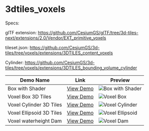 # 3dtiles_voxels

Specs: 

glTF extension: https://github.com/CesiumGS/glTF/tree/3d-tiles-next/extensions/2.0/Vendor/EXT_primitive_voxels

tileset.json: https://github.com/CesiumGS/3d-tiles/tree/voxels/extensions/3DTILES_content_voxels

Cylinder: https://github.com/CesiumGS/3d-tiles/tree/voxels/extensions/3DTILES_bounding_volume_cylinder


| Demo Name                      | Link | Preview |
|--------------------------------|------|---------|
| Box with Shader               | [View Demo](https://bertt.github.io/3dtiles_voxels/demos/boxwithshader) | ![Box with Shader](https://bertt.github.io/3dtiles_voxels/demos/boxwithshader/screenshot.png) |
| Voxel Box 3D Tiles            | [View Demo](https://bertt.github.io/3dtiles_voxels/demos/VoxelBox3DTiles) | ![Voxel Box](https://bertt.github.io/3dtiles_voxels/demos/VoxelBox3DTiles/screenshot.png) |
| Voxel Cylinder 3D Tiles       | [View Demo](https://bertt.github.io/3dtiles_voxels/demos/VoxelCylinder3DTiles) | ![Voxel Cylinder](https://bertt.github.io/3dtiles_voxels/demos/VoxelCylinder3DTiles/screenshot.png) |
| Voxel Ellipsoid 3D Tiles      | [View Demo](https://bertt.github.io/3dtiles_voxels/demos/VoxelEllipsoid3DTiles) | ![Voxel Ellipsoid](https://bertt.github.io/3dtiles_voxels/demos/VoxelEllipsoid3DTiles/screenshot.png) |
| Voxel waterheight Dam         | [View Demo](https://bertt.github.io/3dtiles_voxels/demos/voxeldam) | ![Voxel Dam](https://bertt.github.io/3dtiles_voxels/demos/voxeldam/screenshot.png) |
